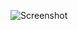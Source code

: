 ![Screenshot](https://raw.githubusercontent.com/Cryakl/Ultimate-RAT-Collection/refs/heads/main/Bifrost/Bifrost%20v1.2.1%20By%20K%20O%20P%20R%20A/Screenshot.png)
